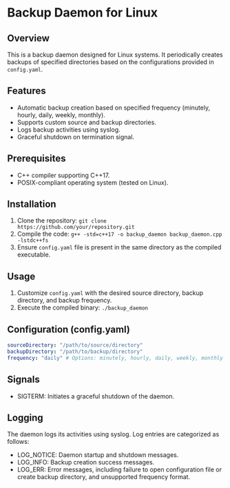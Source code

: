 # Backup Daemon for Linux

## Overview
This is a backup daemon designed for Linux systems. It periodically creates backups of specified directories based on the configurations provided in `config.yaml`.

## Features
- Automatic backup creation based on specified frequency (minutely, hourly, daily, weekly, monthly).
- Supports custom source and backup directories.
- Logs backup activities using syslog.
- Graceful shutdown on termination signal.

## Prerequisites
- C++ compiler supporting C++17.
- POSIX-compliant operating system (tested on Linux).

## Installation
1. Clone the repository: `git clone https://github.com/your/repository.git`
2. Compile the code: `g++ -std=c++17 -o backup_daemon backup_daemon.cpp -lstdc++fs`
3. Ensure `config.yaml` file is present in the same directory as the compiled executable.

## Usage
1. Customize `config.yaml` with the desired source directory, backup directory, and backup frequency.
2. Execute the compiled binary: `./backup_daemon`

## Configuration (config.yaml)
```yaml
sourceDirectory: "/path/to/source/directory"
backupDirectory: "/path/to/backup/directory"
frequency: "daily" # Options: minutely, hourly, daily, weekly, monthly
```

## Signals
- SIGTERM: Initiates a graceful shutdown of the daemon.

## Logging
The daemon logs its activities using syslog. Log entries are categorized as follows:

- LOG_NOTICE: Daemon startup and shutdown messages.
- LOG_INFO: Backup creation success messages.
- LOG_ERR: Error messages, including failure to open configuration file or create backup directory, and unsupported frequency format.